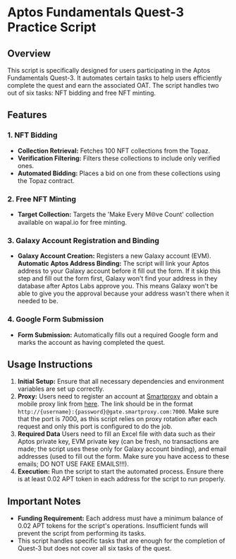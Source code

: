 # Aptos Fundamentals Quest-3 Practice Script

## Overview
This script is specifically designed for users participating in the Aptos Fundamentals Quest-3. It automates certain tasks to help users efficiently complete the quest and earn the associated OAT. The script handles two out of six tasks: NFT bidding and free NFT minting.

## Features

### 1. NFT Bidding
- **Collection Retrieval:** Fetches 100 NFT collections from the Topaz.
- **Verification Filtering:** Filters these collections to include only verified ones.
- **Automated Bidding:** Places a bid on one from these collections using the Topaz contract.

### 2. Free NFT Minting
- **Target Collection:** Targets the 'Make Every M🌐ve Count' collection available on wapal.io for free minting.

### 3. Galaxy Account Registration and Binding
- **Galaxy Account Creation:** Registers a new Galaxy account (EVM).
**Automatic Aptos Address Binding:** The script will link your Aptos address to your Galaxy account before it fill out the form. If it skip this step and fill out the form first, Galaxy won't find your address in they database after Aptos Labs approve you. This means Galaxy won't be able to give you the approval because your address wasn't there when it needed to be.

### 4. Google Form Submission
- **Form Submission:** Automatically fills out a required Google form and marks the account as having completed the quest.

## Usage Instructions
1. **Initial Setup:** Ensure that all necessary dependencies and environment variables are set up correctly. 
2. **Proxy:** Users need to register an account at [Smartproxy](https://dashboard.smartproxy.com) and obtain a mobile proxy link from [here](https://dashboard.smartproxy.com/mobile-proxies/proxy-setup). The link should be in the format `http://{username}:{password}@gate.smartproxy.com:7000`. Make sure that the port is 7000, as this script relies on proxy rotation after each request and only this port is configured to do the job.
3. **Required Data** Users need to fill an Excel file with data such as their Aptos private key, EVM private key (can be fresh, no transactions are made; the script uses these only for Galaxy account binding), and email addresses (used to fill out the form. Make sure you have access to these emails; DO NOT USE FAKE EMAILS!!!).
4. **Execution:** Run the script to start the automated process. Ensure there is at least 0.02 APT token in each address for the script to run properly.
 
## Important Notes
- **Funding Requirement:** Each address must have a minimum balance of 0.02 APT tokens for the script's operations. Insufficient funds will prevent the script from performing its tasks.
- This script handles specific tasks that are enough for the completion of Quest-3 but does not cover all six tasks of the quest.
